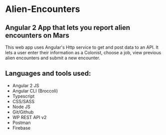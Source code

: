# Alien-Encounters
## Angular 2 App that lets you report alien encounters on Mars


This web app uses Angular's Http service to get and post data to an API.
It lets a user enter their information as a Colonist, choose a job, view previous alien encounters and submit a new encounter.

## Languages and tools used:
- Angular 2 JS
- Angular CLI (Broccoli)
- Typescript
- CSS/SASS
- Node JS
- Git/Github
- WP REST API v2
- Postman
- Firebase
